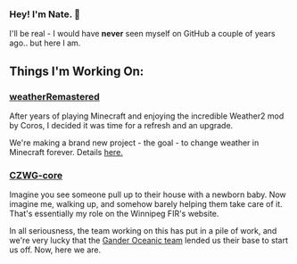 ### Hey! I'm Nate. 👋

I'll be real - I would have <b>never</b> seen myself on GitHub a couple of years ago.. but here I am.

<h2>Things I'm Working On:</h2>

### [weatherRemastered](https://github.com/kolbyd/weather-mod)
After years of playing Minecraft and enjoying the incredible Weather2 mod by Coros, I decided it was time for a refresh and an upgrade.

We're making a brand new project - the goal - to change weather in Minecraft forever. Details [here.](https://natepower.ca/weatherremastered)

### [CZWG-core](https://github.com/winnipegfir/CZWG-core)
Imagine you see someone pull up to their house with a newborn baby. Now imagine me, walking up, and somehow barely helping them take care of it. That's essentially my role on the Winnipeg FIR's website. 

In all seriousness, the team working on this has put in a pile of work, and we're very lucky that the [Gander Oceanic team](https://ganderoceanic.com) lended us their base to start us off. Now, here we are.
